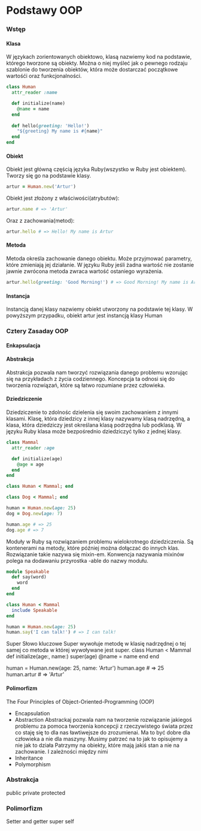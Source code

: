 # Podstawy OOP

### Wstęp

#### Klasa
W językach zorientowanych obiektowo, klasą nazwiemy kod na podstawie, którego tworzone są obiekty.
Można o niej myśleć jak o pewnego rodzaju szablonie do tworzenia obiektów, która może dostarczać początkowe wartośći oraz funkcjonalności.

``` Ruby
class Human
  attr_reader :name

  def initialize(name)
    @name = name
  end
  
  def hello(greeting: 'Hello!')
    "${greeting} My name is #{name}"
  end
end
```

#### Obiekt
Obiekt jest główną częścią języka Ruby(wszystko w Ruby jest obiektem).
Tworzy się go na podstawie klasy.

``` Ruby
artur = Human.new('Artur')
```

Obiekt jest złożony z właściwości(atrybutów):

``` Ruby
artur.name # => 'Artur'
```

Oraz z zachowania(metod):

``` Ruby
artur.hello # => Hello! My name is Artur
```

#### Metoda
Metoda określa zachowanie danego obiektu.
Może przyjmować parametry, które zmieniają jej działanie.
W języku Ruby jeśli żadna wartość nie zostanie jawnie zwrócona metoda zwraca wartość ostaniego wyrażenia.

``` Ruby
artur.hello(greeting: 'Good Morning!') # => Good Morning! My name is Artur
```

#### Instancja
Instancją danej klasy nazwiemy obiekt utworzony na podstawie tej klasy.
W powyższym przypadku, obiekt artur jest instancją klasy Human

### Cztery Zasaday OOP

#### Enkapsulacja

#### Abstrakcja
Abstrakcja pozwala nam tworzyć rozwiązania danego problemu wzorując się na przykładach z życia codziennego. Koncepcja ta odnosi się do tworzenia rozwiązań, które są łatwo rozumiane przez człowieka.

#### Dziedziczenie
Dziedziczenie to zdolnośc dzielenia się swoim zachowaniem z innymi klasami.
Klasę, która dziedzicy z innej klasy nazywamy klasą nadrzędną, a klasa, która dziedziczy jest określana klasą podrzędna lub podklasą.
W języku Ruby klasa może bezpośrednio dziedziczyć tylko z jednej klasy.

``` Ruby
class Mammal
  attr_reader :age

  def initialize(age)
    @age = age
  end
end

class Human < Mammal; end

class Dog < Mammal; end

human = Human.new(age: 25)
dog = Dog.new(age: 7)

human.age # => 25
dog.age # => 7
```

Moduły w Ruby są rozwiązaniem problemu wielokrotnego dziedziczenia. Są kontenerami na metody, które później można dołączać do innych klas. Rozwiązanie takie nazywa się mixin-em.
Konwencja nazywania mixinów polega na dodawaniu przyrostka -able do nazwy modułu.

``` Ruby
module Speakable
  def say(word)
    word
  end
end

class Human < Mammal
  include Speakable
end

human = Human.new(age: 25)
human.say('I can talk!') # => I can talk!
```

Super
Słowo kluczowe Super wywołuje metodę w klasię nadrzędnej o tej samej co metoda w której wywoływane jest super.
class Human < Mammal
  def initialize(age:, name:)
    super(age)
    @name = name
  end
end

human = Human.new(age: 25, name: 'Artur')
human.age # => 25
human.artur # => 'Artur'

#### Polimorfizm

The Four Principles of Object-Oriented-Programming (OOP)
- Encapsulation
- Abstraction
Abstrackaj pozwala nam na tworzenie rozwiązanie jakiegoś problemu za pomoca tworzenia koncepcji z rzeczywistego świata przez co staję się to dla nas ławtiwejsze do zrozumienai. Ma to być dobre dla człowieka a nie dla maszyny.
Musimy patrzeć na to jak to opisujemy a nie jak to działa
Patrzymy na obiekty, które mają jakiś stan a nie na zachowanie.
I zależności między nimi
- Inheritance
- Polymorphism

### Abstrakcja

public private protected

### Polimorfizm

Setter and getter
super
self

